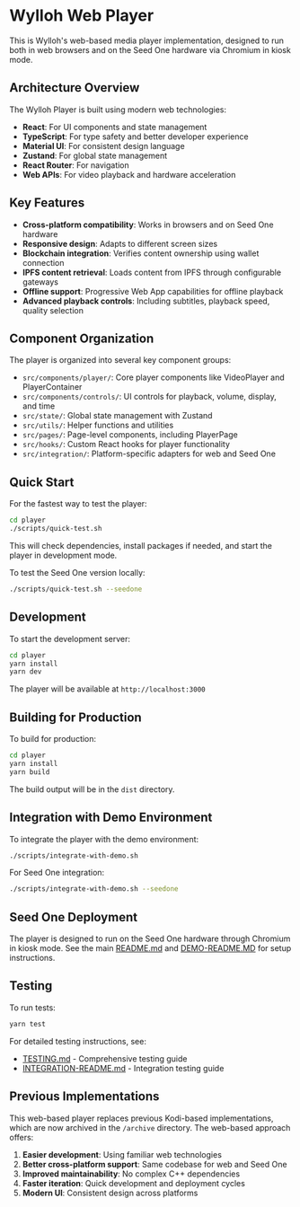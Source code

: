 # Wylloh Web Player

This is Wylloh's web-based media player implementation, designed to run both in web browsers and on the Seed One hardware via Chromium in kiosk mode.

## Architecture Overview

The Wylloh Player is built using modern web technologies:

- **React**: For UI components and state management
- **TypeScript**: For type safety and better developer experience
- **Material UI**: For consistent design language
- **Zustand**: For global state management
- **React Router**: For navigation
- **Web APIs**: For video playback and hardware acceleration

## Key Features

- **Cross-platform compatibility**: Works in browsers and on Seed One hardware
- **Responsive design**: Adapts to different screen sizes
- **Blockchain integration**: Verifies content ownership using wallet connection
- **IPFS content retrieval**: Loads content from IPFS through configurable gateways
- **Offline support**: Progressive Web App capabilities for offline playback
- **Advanced playback controls**: Including subtitles, playback speed, quality selection

## Component Organization

The player is organized into several key component groups:

- `src/components/player/`: Core player components like VideoPlayer and PlayerContainer
- `src/components/controls/`: UI controls for playback, volume, display, and time
- `src/state/`: Global state management with Zustand
- `src/utils/`: Helper functions and utilities
- `src/pages/`: Page-level components, including PlayerPage
- `src/hooks/`: Custom React hooks for player functionality
- `src/integration/`: Platform-specific adapters for web and Seed One

## Quick Start

For the fastest way to test the player:

```bash
cd player
./scripts/quick-test.sh
```

This will check dependencies, install packages if needed, and start the player in development mode.

To test the Seed One version locally:

```bash
./scripts/quick-test.sh --seedone
```

## Development

To start the development server:

```bash
cd player
yarn install
yarn dev
```

The player will be available at `http://localhost:3000`

## Building for Production

To build for production:

```bash
cd player
yarn install
yarn build
```

The build output will be in the `dist` directory.

## Integration with Demo Environment

To integrate the player with the demo environment:

```bash
./scripts/integrate-with-demo.sh
```

For Seed One integration:

```bash
./scripts/integrate-with-demo.sh --seedone
```

## Seed One Deployment

The player is designed to run on the Seed One hardware through Chromium in kiosk mode. 
See the main [README.md](../README.md) and [DEMO-README.MD](../DEMO-README.MD) for setup instructions.

## Testing

To run tests:

```bash
yarn test
```

For detailed testing instructions, see:
- [TESTING.md](./TESTING.md) - Comprehensive testing guide
- [INTEGRATION-README.md](./INTEGRATION-README.md) - Integration testing guide

## Previous Implementations

This web-based player replaces previous Kodi-based implementations, which are now archived in the `/archive` directory. The web-based approach offers:

1. **Easier development**: Using familiar web technologies
2. **Better cross-platform support**: Same codebase for web and Seed One
3. **Improved maintainability**: No complex C++ dependencies
4. **Faster iteration**: Quick development and deployment cycles
5. **Modern UI**: Consistent design across platforms 